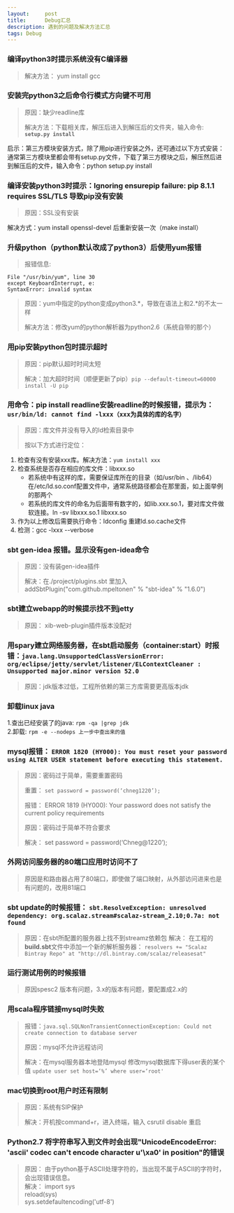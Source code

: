 ```yaml
---
layout:     post
title:      Debug汇总
description: 遇到的问题及解决方法汇总
tags: Debug
---
```


### 编译python3时提示系统没有C编译器
>解决方法： yum install gcc

### 安装完python3之后命令行模式方向键不可用
>原因：缺少readline库
>
>解决方法：下载相关库，解压后进入到解压后的文件夹，输入命令: **```setup.py install```**  
>
启示：第三方模块安装方式，除了用pip进行安装之外，还可通过以下方式安装：通常第三方模块里都会带有setup.py文件，下载了第三方模块之后，解压然后进到解压后的文件，输入命令：python setup.py install

### 编译安装python3时提示：Ignoring ensurepip failure: pip 8.1.1 requires SSL/TLS 导致pip没有安装
>原因：SSL没有安装
>
解决方式：yum install openssl-devel 后重新安装一次（make install）

### 升级python（python默认改成了python3）后使用yum报错
>报错信息:
```
File "/usr/bin/yum", line 30
except KeyboardInterrupt, e:
SyntaxError: invalid syntax
```
>原因：yum中指定的python变成python3.*，导致在语法上和2.*的不太一样
>
>解决方法：修改yum的python解析器为python2.6（系统自带的那个）

### 用pip安装python包时提示超时
>原因：pip默认超时时间太短
>
>解决：加大超时时间（顺便更新了pip）```pip --default-timeout=60000 install -U pip```

### 用命令：pip install readline安装readline的时候报错，提示为：```usr/bin/ld: cannot find -lxxx（xxx为具体的库的名字）```
>原因：库文件并没有导入的ld检索目录中
>
>按以下方式进行定位：
1. 检查有没有安装xxx库。解决方法：```yum install xxx```
2. 检查系统是否存在相应的库文件：libxxx.so
	- 若系统中有这样的库，需要保证库所在的目录（如/usr/bin 、/lib64）在/etc/ld.so.conf配置文件中，通常系统路径都会在那里面，如上面举例的那两个
	- 若系统的库文件的命名为后面带有数字的，如lib.xxx.so.1，要对库文件做软连接。ln -sv libxxx.so.1 libxxx.so
3. 作为以上修改后需要执行命令：ldconfig 重建ld.so.cache文件
4. 检测：gcc -lxxx --verbose

### sbt gen-idea 报错。显示没有gen-idea命令
>原因：没有装gen-idea插件
>
>解决：在./project/plugins.sbt 里加入 addSbtPlugin("com.github.mpeltonen" % "sbt-idea" % "1.6.0")

### sbt建立webapp的时候提示找不到jetty
>原因： xib-web-plugin插件版本没配对

### 用spary建立网络服务器，在sbt启动服务（container:start）时报错：```java.lang.UnsupportedClassVersionError: org/eclipse/jetty/servlet/listener/ELContextCleaner : Unsupported major.minor version 52.0```
>原因：jdk版本过低，工程所依赖的第三方库需要更高版本jdk

### 卸载linux java
>
1.查出已经安装了的java:  ```rpm -qa |grep jdk```   
2.卸载: ```rpm -e --nodeps 上一步中查出来的值```

### mysql报错： ```ERROR 1820 (HY000): You must reset your password using ALTER USER statement before executing this statement.```
> 原因：密码过于简单，需要重置密码
>
> 重置： ```set password = password(‘chneg1220’);```
>
> 报错： ERROR 1819 (HY000): Your password does not satisfy the current policy requirements
>
> 原因：密码过于简单不符合要求
>
> 解决： set password = password(‘Chneg@1220’);


### 外网访问服务器的80端口应用时访问不了
> 原因是和路由器占用了80端口，即使做了端口映射，从外部访问进来也是有问题的，改用81端口

### sbt update的时候报错： ```sbt.ResolveException: unresolved dependency: org.scalaz.stream#scalaz-stream_2.10;0.7a: not found```
> 原因：在sbt所配置的服务器上找不到streamz依赖包
> 解决： 在工程的**build.sbt**文件中添加一个新的解析服务器： ```resolvers += "Scalaz Bintray Repo" at "http://dl.bintray.com/scalaz/releasesat"```


### 运行测试用例的时候报错
> 原因spesc2 版本有问题，3.x的版本有问题，要配置成2.x的


### 用scala程序链接mysql时失败
> 报错：```java.sql.SQLNonTransientConnectionException: Could not create connection to database server```
>
> 原因：mysql不允许远程访问
>
>解决：在mysql服务器本地登陆mysql 修改mysql数据库下得user表的某个值 ```update user set host=‘%’ where user=‘root'```



### mac切换到root用户时还有限制
> 原因：系统有SIP保护
>
> 解决：开机按command+r，进入终端，输入 csrutil disable  重启

### Python2.7 将字符串写入到文件时会出现"UnicodeEncodeError: 'ascii' codec can't encode character u'\xa0' in position"的错误
> 原因： 由于python基于ASCII处理字符的，当出现不属于ASCII的字符时，会出现错误信息。    
> 解决：
> import sys   
> reload(sys)   
> sys.setdefaultencoding('utf-8')   
